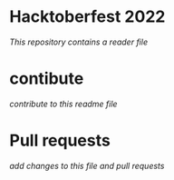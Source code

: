 # Hacktoberfest 2022
*This repository contains a reader file*
# contibute
*contribute to this readme file*
# Pull requests
*add changes to this file and pull requests*
